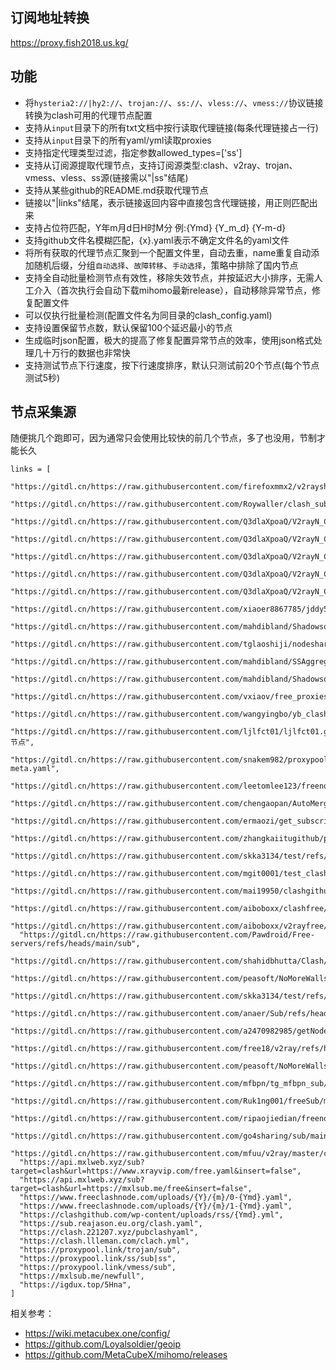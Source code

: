## 订阅地址转换

https://proxy.fish2018.us.kg/  

## 功能
- 将`hysteria2://|hy2://`、`trojan://`、`ss://`、`vless://`、`vmess://`协议链接转换为clash可用的代理节点配置
- 支持从`input`目录下的所有txt文档中按行读取代理链接(每条代理链接占一行)
- 支持从`input`目录下的所有yaml/yml读取proxies  
- 支持指定代理类型过滤，指定参数allowed_types=['ss']
- 支持从订阅源提取代理节点，支持订阅源类型:clash、v2ray、trojan、vmess、vless、ss源(链接需以"|ss"结尾)
- 支持从某些github的README.md获取代理节点
- 链接以"|links"结尾，表示链接返回内容中直接包含代理链接，用正则匹配出来
- 支持占位符匹配，Y年m月d日H时M分 例:{Ymd} {Y_m_d} {Y-m-d}
- 支持github文件名模糊匹配，{x}.yaml表示不确定文件名的yaml文件
- 将所有获取的代理节点汇聚到一个配置文件里，自动去重，name重复自动添加随机后缀，分组`自动选择`、`故障转移`、`手动选择`，策略中排除了国内节点    
- 支持全自动批量检测节点有效性，移除失效节点，并按延迟大小排序，无需人工介入（首次执行会自动下载mihomo最新release），自动移除异常节点，修复配置文件
- 可以仅执行批量检测(配置文件名为同目录的clash_config.yaml)
- 支持设置保留节点数，默认保留100个延迟最小的节点
- 生成临时json配置，极大的提高了修复配置异常节点的效率，使用json格式处理几十万行的数据也非常快
- 支持测试节点下行速度，按下行速度排序，默认只测试前20个节点(每个节点测试5秒)

## 节点采集源

随便挑几个跑即可，因为通常只会使用比较快的前几个节点，多了也没用，节制才能长久

```
links = [
  "https://gitdl.cn/https://raw.githubusercontent.com/firefoxmmx2/v2rayshare_subcription/main/subscription/clash_sub.yaml",
  "https://gitdl.cn/https://raw.githubusercontent.com/Roywaller/clash_subscription/refs/heads/main/clash_subscription.txt",
  "https://gitdl.cn/https://raw.githubusercontent.com/Q3dlaXpoaQ/V2rayN_Clash_Node_Getter/refs/heads/main/APIs/sc0.yaml",
  "https://gitdl.cn/https://raw.githubusercontent.com/Q3dlaXpoaQ/V2rayN_Clash_Node_Getter/refs/heads/main/APIs/sc1.yaml",
  "https://gitdl.cn/https://raw.githubusercontent.com/Q3dlaXpoaQ/V2rayN_Clash_Node_Getter/refs/heads/main/APIs/sc2.yaml",
  "https://gitdl.cn/https://raw.githubusercontent.com/Q3dlaXpoaQ/V2rayN_Clash_Node_Getter/refs/heads/main/APIs/sc3.yaml",
  "https://gitdl.cn/https://raw.githubusercontent.com/Q3dlaXpoaQ/V2rayN_Clash_Node_Getter/refs/heads/main/APIs/sc4.yaml",
  "https://gitdl.cn/https://raw.githubusercontent.com/xiaoer8867785/jddy5/refs/heads/main/data/{Y_m_d}/{x}.yaml",
  "https://gitdl.cn/https://raw.githubusercontent.com/mahdibland/ShadowsocksAggregator/master/LogInfo.txt|links",
  "https://gitdl.cn/https://raw.githubusercontent.com/tglaoshiji/nodeshare/refs/heads/main/{Y}/{m}/{Ymd}.yaml",
  "https://gitdl.cn/https://raw.githubusercontent.com/mahdibland/SSAggregator/master/sub/sub_merge_yaml.yml",
  "https://gitdl.cn/https://raw.githubusercontent.com/mahdibland/ShadowsocksAggregator/master/Eternity.yml",
  "https://gitdl.cn/https://raw.githubusercontent.com/vxiaov/free_proxies/main/clash/clash.provider.yaml",
  "https://gitdl.cn/https://raw.githubusercontent.com/wangyingbo/yb_clashgithub_sub/main/clash_sub.yml",
  "https://gitdl.cn/https://raw.githubusercontent.com/ljlfct01/ljlfct01.github.io/refs/heads/main/节点",
  "https://gitdl.cn/https://raw.githubusercontent.com/snakem982/proxypool/main/source/clash-meta.yaml",
  "https://gitdl.cn/https://raw.githubusercontent.com/leetomlee123/freenode/refs/heads/main/README.md",
  "https://gitdl.cn/https://raw.githubusercontent.com/chengaopan/AutoMergePublicNodes/master/list.yml",
  "https://gitdl.cn/https://raw.githubusercontent.com/ermaozi/get_subscribe/main/subscribe/clash.yml",
  "https://gitdl.cn/https://raw.githubusercontent.com/zhangkaiitugithub/passcro/main/speednodes.yaml",
  "https://gitdl.cn/https://raw.githubusercontent.com/skka3134/test/refs/heads/main/clash.yaml|links",
  "https://gitdl.cn/https://raw.githubusercontent.com/mgit0001/test_clash/refs/heads/main/heima.txt",
  "https://gitdl.cn/https://raw.githubusercontent.com/mai19950/clashgithub_com/refs/heads/main/site",
  "https://gitdl.cn/https://raw.githubusercontent.com/aiboboxx/clashfree/refs/heads/main/clash.yml",
  "https://gitdl.cn/https://raw.githubusercontent.com/aiboboxx/v2rayfree/refs/heads/main/README.md",
  "https://gitdl.cn/https://raw.githubusercontent.com/Pawdroid/Free-servers/refs/heads/main/sub",
  "https://gitdl.cn/https://raw.githubusercontent.com/shahidbhutta/Clash/refs/heads/main/Router",
  "https://gitdl.cn/https://raw.githubusercontent.com/peasoft/NoMoreWalls/master/list.meta.yml",
  "https://gitdl.cn/https://raw.githubusercontent.com/skka3134/test/refs/heads/main/test.yaml",
  "https://gitdl.cn/https://raw.githubusercontent.com/anaer/Sub/refs/heads/main/clash.yaml",
  "https://gitdl.cn/https://raw.githubusercontent.com/a2470982985/getNode/main/clash.yaml",
  "https://gitdl.cn/https://raw.githubusercontent.com/free18/v2ray/refs/heads/main/c.yaml",
  "https://gitdl.cn/https://raw.githubusercontent.com/peasoft/NoMoreWalls/master/list.yml",
  "https://gitdl.cn/https://raw.githubusercontent.com/mfbpn/tg_mfbpn_sub/main/trial.yaml",
  "https://gitdl.cn/https://raw.githubusercontent.com/Ruk1ng001/freeSub/main/clash.yaml",
  "https://gitdl.cn/https://raw.githubusercontent.com/ripaojiedian/freenode/main/clash",
  "https://gitdl.cn/https://raw.githubusercontent.com/go4sharing/sub/main/sub.yaml",
  "https://gitdl.cn/https://raw.githubusercontent.com/mfuu/v2ray/master/clash.yaml",
  "https://api.mxlweb.xyz/sub?target=clash&url=https://www.xrayvip.com/free.yaml&insert=false",
  "https://api.mxlweb.xyz/sub?target=clash&url=https://mxlsub.me/free&insert=false",
  "https://www.freeclashnode.com/uploads/{Y}/{m}/0-{Ymd}.yaml",
  "https://www.freeclashnode.com/uploads/{Y}/{m}/1-{Ymd}.yaml",
  "https://clashgithub.com/wp-content/uploads/rss/{Ymd}.yml",
  "https://sub.reajason.eu.org/clash.yaml",
  "https://clash.221207.xyz/pubclashyaml",
  "https://clash.llleman.com/clach.yml",
  "https://proxypool.link/trojan/sub",
  "https://proxypool.link/ss/sub|ss",
  "https://proxypool.link/vmess/sub",
  "https://mxlsub.me/newfull",
  "https://igdux.top/5Hna",
]
```

相关参考：
- https://wiki.metacubex.one/config/  
- https://github.com/Loyalsoldier/geoip  
- https://github.com/MetaCubeX/mihomo/releases  
